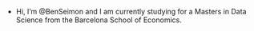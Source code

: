 - Hi, I’m @BenSeimon and I am currently studying for a Masters in Data Science from the Barcelona School of Economics. 

<!---
BenSeimon/BenSeimon is a ✨ special ✨ repository because its `README.md` (this file) appears on your GitHub profile.
You can click the Preview link to take a look at your changes.
--->
